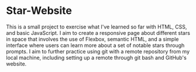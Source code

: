 # Star-Website

This is a small project to exercise what I've learned so far
with HTML, CSS, and basic JavaScript. I aim to create a responsive
page about different stars in space that involves the use of
Flexbox, semantic HTML, and a simple interface where users can learn
more about a set of notable stars through prompts. I aim to further
practice using git with a remote repository from my local machine,
including setting up a remote through git bash and GitHub's website.
